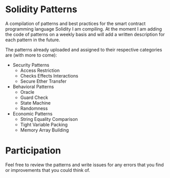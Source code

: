 # Solidity Patterns
A compilation of patterns and best practices for the smart contract programming language Solidity I am compiling. At the moment I am adding the code of patterns on a weekly basis and will add a written description for each pattern in the future.

The patterns already uploaded and assigned to their respective categories are (with more to come):
* Security Patterns
  * Access Restriction
  * Checks Effects Interactions
  * Secure Ether Transfer
* Behavioral Patterns
  * Oracle
  * Guard Check
  * State Machine
  * Randomness
* Economic Patterns
  * String Equality Comparison
  * Tight Variable Packing
  * Memory Array Building

# Participation
Feel free to review the patterns and write issues for any errors that you find or improvements that you could think of.
